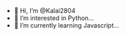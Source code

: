 - 👋 Hi, I’m @Kalai2804
- 👀 I’m interested in Python...
- 🌱 I’m currently learning Javascript... 

<!---
Kalai2804/Kalai2804 is a ✨ special ✨ repository because its `README.md` (this file) appears on your GitHub profile.
You can click the Preview link to take a look at your changes.
--->
